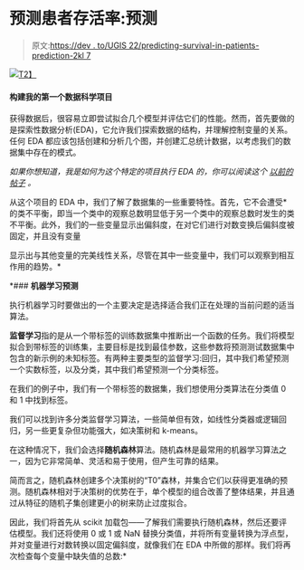 # 预测患者存活率:预测

> 原文:[https://dev . to/UGIS 22/predicting-survival-in-patients-prediction-2kl 7](https://dev.to/ugis22/predicting-survival-in-patients-prediction-2kl7)

[![](../Images/87d008be45af321f49768cabbf267a22.png)T2】](https://cdn-images-1.medium.com/max/1024/1*vpaLyTILKqRSQXqIu6BT7w.jpeg)

#### 构建我的第一个数据科学项目

获得数据后，很容易立即尝试拟合几个模型并评估它们的性能。然而，首先要做的是探索性数据分析(EDA)，它允许我们探索数据的结构，并理解控制变量的关系。任何 EDA 都应该包括创建和分析几个图，并创建汇总统计数据，以考虑我们的数据集中存在的模式。

*如果你想知道，我是如何为这个特定的项目执行 EDA 的，你可以阅读这个* [*以前的帖子*](https://dev.to/ugis22/predicting-survival-in-patients-exploratory-analysis-3k77-temp-slug-5133306) *。*

从这个项目的 EDA 中，我们了解了数据集的一些重要特性。首先，它不会遭受*的类不平衡，即当一个类中的观察总数明显低于另一个类中的观察总数时发生的类不平衡。此外，我们的一些变量显示出偏斜度，在对它们进行对数变换后偏斜度被固定，并且没有变量

显示出与其他变量的完美线性关系，尽管在其中一些变量中，我们可以观察到相互作用的趋势。*

 *### **机器学习预测**

执行机器学习时要做出的一个主要决定是选择适合我们正在处理的当前问题的适当算法。

**监督学习**指的是从一个带标签的训练数据集中推断出一个函数的任务。我们将模型拟合到带标签的训练集，主要目标是找到最佳参数，这些参数将预测测试数据集中包含的新示例的未知标签。有两种主要类型的监督学习:回归，其中我们希望预测一个实数标签，以及分类，其中我们希望预测一个分类标签。

在我们的例子中，我们有一个带标签的数据集，我们想使用分类算法在分类值 0 和 1 中找到标签。

我们可以找到许多分类监督学习算法，一些简单但有效，如线性分类器或逻辑回归，另一些更复杂但功能强大，如决策树和 k-means。

在这种情况下，我们会选择**随机森林**算法。随机森林是最常用的机器学习算法之一，因为它非常简单、灵活和易于使用，但产生可靠的结果。

简而言之，随机森林创建多个决策树的“T0”森林，并集合它们以获得更准确的预测。随机森林相对于决策树的优势在于，单个模型的组合改善了整体结果，并且通过从特征的随机子集创建更小的树来防止过度拟合。

因此，我们将首先从 scikit 加载包——了解我们需要执行随机森林，然后还要评估模型。我们还将使用 0 或 1 或 NaN 替换分类值，并将所有变量转换为浮点型，并对变量进行对数转换以固定偏斜度，就像我们在 EDA 中所做的那样。我们将再次检查每个变量中缺失值的总数:*